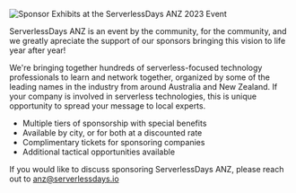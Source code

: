 ![Sponsor Exhibits at the ServerlessDays ANZ 2023 Event](../img/2023-sponsortables.jpg)

ServerlessDays ANZ is an event by the community, for the community, and we greatly apreciate the support of our sponsors bringing this vision to life year after year!

We're bringing together hundreds of serverless-focused technology professionals to learn and network together, organized by some of the leading names in the industry from around Australia and New Zealand. If your company is involved in serverless technologies, this is unique opportunity to spread your message to local experts.

* Multiple tiers of sponsorship with special benefits
* Available by city, or for both at a discounted rate
* Complimentary tickets for sponsoring companies
* Additional tactical opportunities available

If you would like to discuss sponsoring ServerlessDays ANZ, please reach out to [anz@serverlessdays.io](mailto:anz@serverlessdays.io?subject=Sponsorship)
